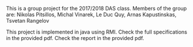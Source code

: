 This is a group project for the 2017/2018 DAS class. Members of the group are:
Nikolas Pitsillos, Michal Vinarek, Le Duc Quy, Arnas Kapustinskas, Tsvetan
Rangelov


This project is implemented in java using RMI. Check the full specifications in
the provided pdf. Check the report in the provided pdf.
